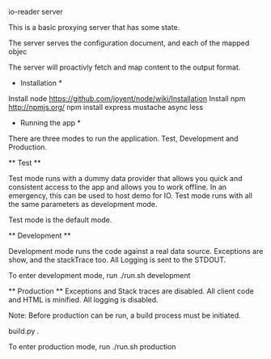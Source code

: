 io-reader server

This is a basic proxying server that has some state.

The server serves the configuration document, and each of the mapped objec

The server will proactivly fetch and map content to the output format.

* Installation *

Install node https://github.com/joyent/node/wiki/Installation
Install npm http://npmjs.org/
npm install express mustache async less

* Running the app *

There are three modes to run the application. Test, Development and Production.

** Test **

Test mode runs with a dummy data provider that allows you quick and consistent access to the app and allows you to work offline.
In an emergency, this can be used to host demo for IO.
Test mode runs with all the same parameters as development mode.

Test mode is the default mode.

** Development **

Development mode runs the code against a real data source.
Exceptions are show, and the stackTrace too.
All Logging is sent to the STDOUT.

To enter development mode, run ./run.sh development

** Production **
Exceptions and Stack traces are disabled.
All client code and HTML is minified.
All logging is disabled.

Note: Before production can be run, a build process must be initiated.

build.py .

To enter production mode, run ./run.sh production
